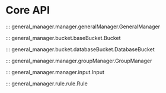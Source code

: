 # Core API

::: general_manager.manager.generalManager.GeneralManager

::: general_manager.bucket.baseBucket.Bucket

::: general_manager.bucket.databaseBucket.DatabaseBucket

::: general_manager.manager.groupManager.GroupManager

::: general_manager.manager.input.Input

::: general_manager.rule.rule.Rule

